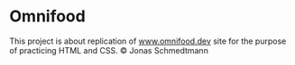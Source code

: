# Omnifood
  
This project is about replication of www.omnifood.dev site for the purpose of practicing HTML and CSS. 
© Jonas Schmedtmann
